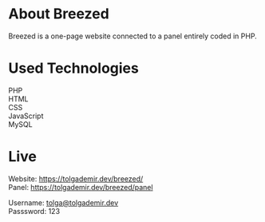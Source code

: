 # About Breezed

Breezed is a one-page website connected to a panel entirely coded in PHP.

# Used Technologies

PHP<br>
HTML<br>
CSS<br>
JavaScript<br>
MySQL<br>

# Live

Website: https://tolgademir.dev/breezed/ <br>
Panel: https://tolgademir.dev/breezed/panel <br>

Username: tolga@tolgademir.dev <br>
Passsword: 123 <br>
